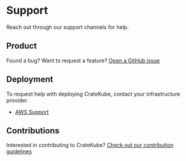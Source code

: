 # Support

Reach out through our support channels for help. 

## Product

Found a bug? Want to request a feature? [Open a GitHub issue]()

## Deployment

To request help with deploying CrateKube, contact your infrastructure provider. 

* [AWS Support](https://aws.amazon.com/contact-us/)

## Contributions

Interested in contributing to CrateKube? [Check out our contribution guidelines](contribution.md)